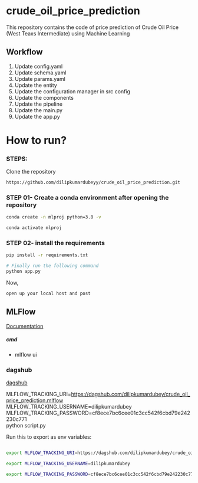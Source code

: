 # crude_oil_price_prediction
This repository contains the code of price prediction of Crude Oil Price (West Teaxs Intermediate) using Machine Learning

## Workflow

1. Update config.yaml
2. Update schema.yaml
3. Update params.yaml
4. Update the entity
5. Update the configuration manager in src config
6. Update the components
7. Update the pipeline
8. Update the main.py
9. Update the app.py



# How to run?
### STEPS:

Clone the repository

```bash
https://github.com/dilipkumardubeyy/crude_oil_price_prediction.git
```
### STEP 01- Create a conda environment after opening the repository

```bash
conda create -n mlproj python=3.8 -v
```

```bash
conda activate mlproj
```


### STEP 02- install the requirements
```bash
pip install -r requirements.txt
```


```bash
# Finally run the following command
python app.py
```

Now,
```bash
open up your local host and post
```



## MLFlow

[Documentation](https://mlflow.org/docs/latest/index.html)


##### cmd
- mlflow ui

### dagshub
[dagshub](https://gagshub.com/)

MLFLOW_TRACKING_URI=https://dagshub.com/dilipkumardubey/crude_oil_price_prediction.mlflow \
MLFLOW_TRACKING_USERNAME=dilipkumardubey \
MLFLOW_TRACKING_PASSWORD=cf8ece7bc6cee01c3cc542f6cbd79e242230c771 \
python script.py

Run this to export as env variables:

```bash

export MLFLOW_TRACKING_URI=https://dagshub.com/dilipkumardubey/crude_oil_price_prediction.mlflow

export MLFLOW_TRACKING_USERNAME=dilipkumardubey

export MLFLOW_TRACKING_PASSWORD=cf8ece7bc6cee01c3cc542f6cbd79e242230c771

```